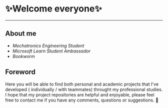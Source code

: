 # ✨Welcome everyone✨
****

## About me
+ *Mechatronics Engineering Student*
+ *Microsoft Learn Student Ambassador*
+ *Bookworm*

## Foreword
Here you will be able to find both personal and academic projects that I've developed ( individually / with teammates) throught my professional studies. 
I hope that my project repositories are helpful and enjoyable, please feel free to contact me if you have any comments, questions or suggestions. 🤍
